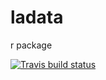 # ladata
r package

<!-- badges: start -->
[![Travis build status](https://travis-ci.org/hail2thief/ladata.svg?branch=master)](https://travis-ci.org/github/hail2thief/ladata)
<!-- badges: end -->
